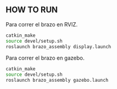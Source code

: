 ## HOW TO RUN
Para correr el brazo en RVIZ.
```bash
catkin_make
source devel/setup.sh
roslaunch brazo_assembly display.launch
```

Para correr el brazo en gazebo.
```bash
catkin_make
source devel/setup.sh
roslaunch brazo_assembly gazebo.launch
```